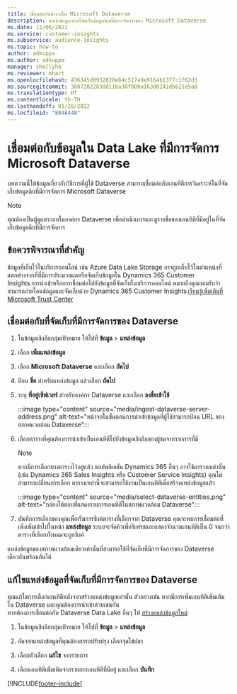 ```yaml
---
title: เชื่อมต่อกับตารางใน Microsoft Dataverse
description: นำเข้าข้อมูลจากที่จัดเก็บข้อมูลดิบที่มีการจัดการของ Microsoft Dataverse
ms.date: 12/06/2021
ms.service: customer-insights
ms.subservice: audience-insights
ms.topic: how-to
author: adkuppa
ms.author: adkuppa
manager: shellyha
ms.reviewer: mhart
ms.openlocfilehash: 436345d8932820eb4c517a9e9164b1377c1f62d3
ms.sourcegitcommit: 3807202283dd116a30f900a163d8141db621e5a8
ms.translationtype: HT
ms.contentlocale: th-TH
ms.lasthandoff: 01/28/2022
ms.locfileid: "8046448"
---
```

# <a name="connect-to-data-in-a-microsoft-dataverse-managed-data-lake"></a>เชื่อมต่อกับข้อมูลใน Data Lake ที่มีการจัดการ Microsoft Dataverse



บทความนี้ให้ข้อมูลเกี่ยวกับวิธีการที่ผู้ใช้ Dataverse สามารถเชื่อมต่อกับเอนทิตีการวิเคราะห์ในที่จัดเก็บข้อมูลดิบที่มีการจัดการ Microsoft Dataverse 

> [!NOTE]
> คุณต้องเป็นผู้ดูแลระบบในองค์กร Dataverse เพื่อดำเนินการและดูรายชื่อของเอนทิตีที่มีอยู่ในที่จัดเก็บข้อมูลดิบที่มีการจัดการ

## <a name="important-considerations"></a>ข้อควรพิจารณาที่สำคัญ

ข้อมูลที่เก็บไว้ในบริการออนไลน์ เช่น Azure Data Lake Storage อาจถูกเก็บไว้ในตำแหน่งที่แตกต่างจากที่ที่มีการประมวลผลหรือจัดเก็บข้อมูลใน Dynamics 365 Customer Insights การนำเข้าหรือการเชื่อมต่อไปยังข้อมูลที่จัดเก็บในบริการออนไลน์ หมายถึงคุณยอมรับว่าสามารถถ่ายโอนข้อมูลและจัดเก็บด้วย Dynamics 365 Customer Insights [เรียนรู้เพิ่มเติมที่ Microsoft Trust Center](https://www.microsoft.com/trust-center)

## <a name="connect-to-a-dataverse-managed-lake"></a>เชื่อมต่อกับที่จัดเก็บที่มีการจัดการของ Dataverse

1. ในข้อมูลเชิงลึกกลุ่มเป้าหมาย ให้ไปที่ **ข้อมูล** > **แหล่งข้อมูล**

2. เลือก **เพิ่มแหล่งข้อมูล**

3. เลือก **Microsoft Dataverse** และเลือก **ถัดไป**

4. ป้อน **ชื่อ** สำหรับแหล่งข้อมูล แล้วเลือก **ถัดไป** 

5. ระบุ **ที่อยู่เซิฟเวอร์** สำหรับองค์กร Dataverse และเลือก **ลงชื่อเข้าใช้**

   :::image type="content" source="media/ingest-dataverse-server-address.png" alt-text="หน้าจอในขั้นตอนการนำเข้าข้อมูลที่ผู้ใช้สามารถป้อน URL ของสภาพแวดล้อม Dataverse":::

6. เลือกตารางที่คุณต้องการนำเข้าเป็นเอนทิตีไปยังข้อมูลเชิงลึกของผู้ชมจากรายการที่มี    

   > [!NOTE]
   > หากมีการเลือกบางตารางไว้อยู่แล้ว แอปพลิเคชัน Dynamics 365 อื่นๆ อาจใช้ตารางเหล่านั้น (เช่น Dynamics 365 Sales Insights หรือ Customer Service Insights) คุณไม่สามารถเปลี่ยนการเลือก ตารางเหล่านี้จะสามารถใช้งานเป็นเอนทิตีเมื่อสร้างแหล่งข้อมูลแล้ว

   :::image type="content" source="media/select-dataverse-entities.png" alt-text="กล่องโต้ตอบที่แสดงรายการเอนทิตีในสภาพแวดล้อม Dataverse":::

7. บันทึกการเลือกของคุณเพื่อเริ่มการซิงค์ตารางที่เลือกจาก Dataverse คุณจะพบการเชื่อมต่อที่เพิ่งเพิ่มเข้าไปในหน้า **แหล่งข้อมูล** ระบบจะจัดคิวเพื่อรีเฟรชและแสดงจำนวนเอนทิตีเป็น 0 จนกว่าตารางที่เลือกทั้งหมดจะถูกซิงค์

แหล่งข้อมูลของสภาพแวดล้อมเดียวเท่านั้นที่สามารถใช้ที่จัดเก็บที่มีการจัดการของ Dataverse เดียวกันพร้อมกันได้

## <a name="edit-a-dataverse-managed-lake-data-source"></a>แก้ไขแหล่งข้อมูลที่จัดเก็บที่มีการจัดการของ Dataverse

คุณแก้ไขการเลือกเอนทิตีหลังจากสร้างแหล่งข้อมูลเท่านั้น ตัวอย่างเช่น หากมีการเพิ่มเอนทิตีเพิ่มเติมใน Dataverse และคุณต้องการนำเข้าด้วยเช่นกัน    
หากต้องการเชื่อมต่อกับ Dataverse Data Lake อื่นๆ ให้ [สร้างแหล่งข้อมูลใหม่](#connect-to-a-dataverse-managed-lake)

1. ในข้อมูลเชิงลึกกลุ่มเป้าหมาย ให้ไปที่ **ข้อมูล** > **แหล่งข้อมูล**

2. ถัดจากแหล่งข้อมูลที่คุณต้องการอปรับปรุง เลือกจุดไข่ปลา

3. เลือกตัวเลือก **แก้ไข** จากรายการ

4. เลือกเอนทิตีเพิ่มเติมจากรายการเอนทิตีที่มีอยู่ และเลือก **บันทึก**

[!INCLUDE[footer-include](../includes/footer-banner.md)]
